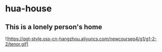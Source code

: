 # hua-house
## This is a lonely person's home
![https://qgt-style.oss-cn-hangzhou.aliyuncs.com/newcoursep4/g1/g1-2-2/tenor.gif]
